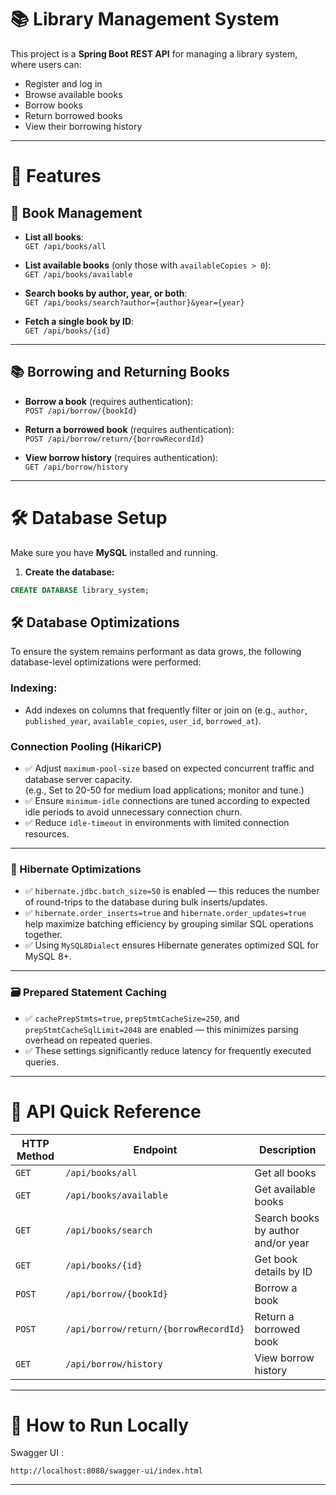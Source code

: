 # 📚 Library Management System

This project is a **Spring Boot REST API** for managing a library system, where users can:

- Register and log in
- Browse available books
- Borrow books
- Return borrowed books
- View their borrowing history

---

# 🚀 Features

## 📖 Book Management
- **List all books**:  
  `GET /api/books/all`
  
- **List available books** (only those with `availableCopies > 0`):  
  `GET /api/books/available`
  
- **Search books by author, year, or both**:  
  `GET /api/books/search?author={author}&year={year}`

- **Fetch a single book by ID**:  
  `GET /api/books/{id}`

---

## 📚 Borrowing and Returning Books
- **Borrow a book** (requires authentication):  
  `POST /api/borrow/{bookId}`

- **Return a borrowed book** (requires authentication):  
  `POST /api/borrow/return/{borrowRecordId}`

- **View borrow history** (requires authentication):  
  `GET /api/borrow/history`

---

# 🛠️ Database Setup

Make sure you have **MySQL** installed and running.

1. **Create the database:**

```sql
CREATE DATABASE library_system;
```
## 🛠️ Database Optimizations

To ensure the system remains performant as data grows, the following database-level optimizations were performed:

### Indexing:
  - Add indexes on columns that frequently filter or join on (e.g., `author`, `published_year`, `available_copies`, `user_id`, `borrowed_at`).

### Connection Pooling (HikariCP)
- ✅ Adjust `maximum-pool-size` based on expected concurrent traffic and database server capacity.  
  (e.g., Set to 20-50 for medium load applications; monitor and tune.)
- ✅ Ensure `minimum-idle` connections are tuned according to expected idle periods to avoid unnecessary connection churn.
- ✅ Reduce `idle-timeout` in environments with limited connection resources.


---

### 🚀 Hibernate Optimizations
- ✅ `hibernate.jdbc.batch_size=50` is enabled — this reduces the number of round-trips to the database during bulk inserts/updates.
- ✅ `hibernate.order_inserts=true` and `hibernate.order_updates=true` help maximize batching efficiency by grouping similar SQL operations together.
- ✅ Using `MySQL8Dialect` ensures Hibernate generates optimized SQL for MySQL 8+.


---

### 🗃️ Prepared Statement Caching
- ✅ `cachePrepStmts=true`, `prepStmtCacheSize=250`, and `prepStmtCacheSqlLimit=2048` are enabled — this minimizes parsing overhead on repeated queries.
- ✅ These settings significantly reduce latency for frequently executed queries.



---



# 📜 API Quick Reference

| HTTP Method | Endpoint | Description |
|---|---|---|
| `GET` | `/api/books/all` | Get all books |
| `GET` | `/api/books/available` | Get available books |
| `GET` | `/api/books/search` | Search books by author and/or year |
| `GET` | `/api/books/{id}` | Get book details by ID |
| `POST` | `/api/borrow/{bookId}` | Borrow a book |
| `POST` | `/api/borrow/return/{borrowRecordId}` | Return a borrowed book |
| `GET` | `/api/borrow/history` | View borrow history |

---

# 💎 How to Run Locally

Swagger UI :
```
http://localhost:8080/swagger-ui/index.html
```

---


